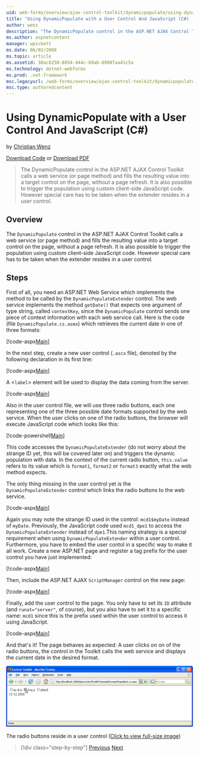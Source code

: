 ```yaml
---
uid: web-forms/overview/ajax-control-toolkit/dynamicpopulate/using-dynamicpopulate-with-a-user-control-and-javascript-cs
title: "Using DynamicPopulate with a User Control And JavaScript (C#) | Microsoft Docs"
author: wenz
description: "The DynamicPopulate control in the ASP.NET AJAX Control Toolkit calls a web service (or page method) and fills the resulting value into a target control on t..."
ms.author: aspnetcontent
manager: wpickett
ms.date: 06/02/2008
ms.topic: article
ms.assetid: 38ac8250-8854-444c-b9ab-8998faa41c5a
ms.technology: dotnet-webforms
ms.prod: .net-framework
msc.legacyurl: /web-forms/overview/ajax-control-toolkit/dynamicpopulate/using-dynamicpopulate-with-a-user-control-and-javascript-cs
msc.type: authoredcontent
---
```

Using DynamicPopulate with a User Control And JavaScript (C#)
====================
by [Christian Wenz](https://github.com/wenz)

[Download Code](http://download.microsoft.com/download/d/8/f/d8f2f6f9-1b7c-46ad-9252-e1fc81bdea3e/dynamicpopulate2.cs.zip) or [Download PDF](http://download.microsoft.com/download/b/6/a/b6ae89ee-df69-4c87-9bfb-ad1eb2b23373/dynamicpopulate2CS.pdf)

> The DynamicPopulate control in the ASP.NET AJAX Control Toolkit calls a web service (or page method) and fills the resulting value into a target control on the page, without a page refresh. It is also possible to trigger the population using custom client-side JavaScript code. However special care has to be taken when the extender resides in a user control.


## Overview

The `DynamicPopulate` control in the ASP.NET AJAX Control Toolkit calls a web service (or page method) and fills the resulting value into a target control on the page, without a page refresh. It is also possible to trigger the population using custom client-side JavaScript code. However special care has to be taken when the extender resides in a user control.

## Steps

First of all, you need an ASP.NET Web Service which implements the method to be called by the `DynamicPopulateExtender` control. The web service implements the method `getDate()` that expects one argument of type string, called `contextKey`, since the `DynamicPopulate` control sends one piece of context information with each web service call. Here is the code (file `DynamicPopulate.cs.asmx`) which retrieves the current date in one of three formats:

[!code-aspx[Main](using-dynamicpopulate-with-a-user-control-and-javascript-cs/samples/sample1.aspx)]

In the next step, create a new user control (`.ascx` file), denoted by the following declaration in its first line:

[!code-aspx[Main](using-dynamicpopulate-with-a-user-control-and-javascript-cs/samples/sample2.aspx)]

A &lt;`label`&gt; element will be used to display the data coming from the server.

[!code-aspx[Main](using-dynamicpopulate-with-a-user-control-and-javascript-cs/samples/sample3.aspx)]

Also in the user control file, we will use three radio buttons, each one representing one of the three possible date formats supported by the web service. When the user clicks on one of the radio buttons, the browser will execute JavaScript code which looks like this:

[!code-powershell[Main](using-dynamicpopulate-with-a-user-control-and-javascript-cs/samples/sample4.ps1)]

This code accesses the `DynamicPopulateExtender` (do not worry about the strange ID yet, this will be covered later on) and triggers the dynamic population with data. In the context of the current radio button, `this.value` refers to its value which is `format1`, `format2` or `format3` exactly what the web method expects.

The only thing missing in the user control yet is the `DynamicPopulateExtender` control which links the radio buttons to the web service.

[!code-aspx[Main](using-dynamicpopulate-with-a-user-control-and-javascript-cs/samples/sample5.aspx)]

Again you may note the strange ID used in the control: `mcd1$myDate` instead of `myDate`. Previously, the JavaScript code used `mcd1_dpe1` to access the `DynamicPopulateExtender` instead of `dpe1`.This naming strategy is a special requirement when using `DynamicPopulateExtender` within a user control. Furthermore, you have to embed the user contol in a specific way to make it all work. Create a new ASP.NET page and register a tag prefix for the user control you have just implemented:

[!code-aspx[Main](using-dynamicpopulate-with-a-user-control-and-javascript-cs/samples/sample6.aspx)]

Then, include the ASP.NET AJAX `ScriptManager` control on the new page:

[!code-aspx[Main](using-dynamicpopulate-with-a-user-control-and-javascript-cs/samples/sample7.aspx)]

Finally, add the user control to the page. You only have to set its `ID` attribute (and `runat="server"`, of course), but you also have to set it to a specific name: `mcd1` since this is the prefix used within the user control to access it using JavaScript.

[!code-aspx[Main](using-dynamicpopulate-with-a-user-control-and-javascript-cs/samples/sample8.aspx)]

And that's it! The page behaves as expected: A user clicks on on of the radio buttons, the control in the Toolkit calls the web service and displays the current date in the desired format.


[![The radio buttons reside in a user control](using-dynamicpopulate-with-a-user-control-and-javascript-cs/_static/image2.png)](using-dynamicpopulate-with-a-user-control-and-javascript-cs/_static/image1.png)

The radio buttons reside in a user control ([Click to view full-size image](using-dynamicpopulate-with-a-user-control-and-javascript-cs/_static/image3.png))

>[!div class="step-by-step"]
[Previous](dynamically-populating-a-control-using-javascript-code-cs.md)
[Next](dynamically-populating-a-control-vb.md)